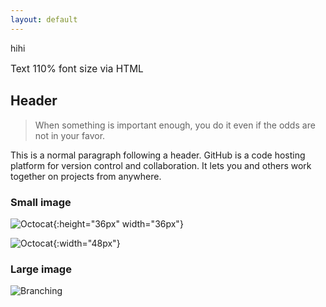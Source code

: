 ```yaml
---
layout: default
---
```


hihi

<p style="font-size:110%">Text 110% font size via HTML</p>


## Header

> When something is important enough, you do it even if the odds are not in your favor.
> 

This is a normal paragraph following a header. GitHub is a code hosting platform for version control and collaboration. It lets you and others work together on projects from anywhere.

### Small image

![Octocat](https://github.githubassets.com/images/icons/emoji/octocat.png){:height="36px" width="36px"}

![Octocat](https://github.githubassets.com/images/icons/emoji/octocat.png){:width="48px"}

### Large image

![Branching](https://guides.github.com/activities/hello-world/branching.png)


